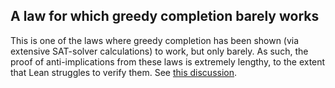 ## A law for which greedy completion barely works

This is one of the laws where greedy completion has been shown (via extensive SAT-solver calculations) to work, but only barely.  As such, the proof of anti-implications from these laws is extremely lengthy, to the extent that Lean struggles to verify them.  See [this discussion](https://leanprover.zulipchat.com/#narrow/stream/458659-Equational/topic/1076.20!.3D.3E.203/near/476933251).
